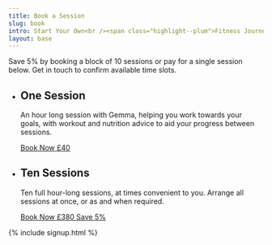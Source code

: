 ```yaml
---
title: Book a Session
slug: book
intro: Start Your Own<br /><span class="highlight--plum">Fitness Journey</span> Today.
layout: base
---
```


<section class="book__intro">
  <p>Save 5% by booking a block of 10 sessions or pay for a single session below. Get in touch to confirm available time slots.</p>
</section>

<section class="sessions">
  <article class="sessions__pricing">
    <ul class="sessions__price-list">
      <li>
        <div class="sessions__item-content">
          <h2>One Session</h2>
          <p>An hour long session with Gemma, helping you work towards your goals, with workout and nutrition advice to aid your progress between sessions.</p>
        </div>
        <div class="sessions__item-price">
          <a href="#" class="button button--buy" data-name="Vixen Fitness" data-description="One Session" data-amount="4000">
            <span class="button__text">Book Now</span>
            <span class="button__text button__text--price">£40</span>
          </a>
        </div>
      </li>
      <li>
        <div class="sessions__item-content">
          <h2>Ten Sessions</h2>
          <p>Ten full hour-long sessions, at times convenient to you. Arrange all sessions at once, or as and when required.</p>
        </div>
        <div class="sessions__item-price">
          <a href="#" class="button button--buy" data-name="Vixen Fitness" data-description="Ten Sessions" data-amount="38000">
            <span class="button__text">Book Now</span>
            <span class="button__text button__text--price">£380</span>
            <span class="button__badge">Save 5%</span>
          </a>
        </div>
      </li>
    </ul>
  </article>
</section>

{% include signup.html %}
